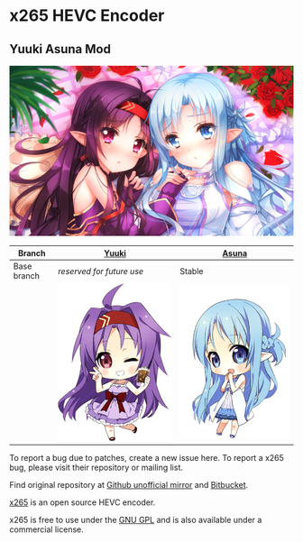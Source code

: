 # x265 HEVC Encoder

## Yuuki Asuna Mod

![](yande.re-211430.png)

|  Branch             |[Yuuki](https://github.com/msg7086/x265-Yuuki-Asuna/tree/Yuuki)|[Asuna](https://github.com/msg7086/x265-Yuuki-Asuna/tree/Asuna)|
|---------------------|-------------------|-------------------|
|  Base branch        | *reserved for future use* | Stable            |
|                     | ![](Yuuki.jpg)    | ![](Asuna.jpg)    |

To report a bug due to patches, create a new issue here. To report a x265 bug, please visit their repository or mailing list.

Find original repository at [Github unofficial mirror](https://github.com/msg7086/x265) and [Bitbucket](https://bitbucket.org/multicoreware/x265/).

[x265](https://www.videolan.org/developers/x265.html>) is an open source HEVC encoder.

x265 is free to use under the [GNU GPL](https://www.gnu.org/licenses/gpl-2.0.html) and is also available under a commercial license.
